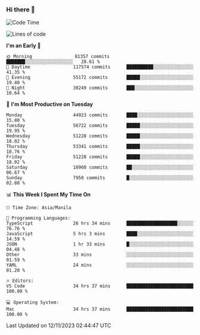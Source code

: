 ### Hi there 👋

<!--START_SECTION:waka-->
![Code Time](http://img.shields.io/badge/Code%20Time-4%2C521%20hrs%2038%20mins-blue)

![Lines of code](https://img.shields.io/badge/From%20Hello%20World%20I%27ve%20Written-113.1%20million%20lines%20of%20code-blue)

**I'm an Early 🐤** 

```text
🌞 Morning                81357 commits       ███████░░░░░░░░░░░░░░░░░░   28.61 % 
🌆 Daytime                117574 commits      ██████████░░░░░░░░░░░░░░░   41.35 % 
🌃 Evening                55172 commits       █████░░░░░░░░░░░░░░░░░░░░   19.40 % 
🌙 Night                  30249 commits       ███░░░░░░░░░░░░░░░░░░░░░░   10.64 % 
```
📅 **I'm Most Productive on Tuesday** 

```text
Monday                   44923 commits       ████░░░░░░░░░░░░░░░░░░░░░   15.80 % 
Tuesday                  56722 commits       █████░░░░░░░░░░░░░░░░░░░░   19.95 % 
Wednesday                51228 commits       █████░░░░░░░░░░░░░░░░░░░░   18.02 % 
Thursday                 53341 commits       █████░░░░░░░░░░░░░░░░░░░░   18.76 % 
Friday                   51228 commits       █████░░░░░░░░░░░░░░░░░░░░   18.02 % 
Saturday                 18960 commits       ██░░░░░░░░░░░░░░░░░░░░░░░   06.67 % 
Sunday                   7950 commits        █░░░░░░░░░░░░░░░░░░░░░░░░   02.80 % 
```


📊 **This Week I Spent My Time On** 

```text
🕑︎ Time Zone: Asia/Manila

💬 Programming Languages: 
TypeScript               26 hrs 34 mins      ███████████████████░░░░░░   76.76 % 
JavaScript               5 hrs 3 mins        ████░░░░░░░░░░░░░░░░░░░░░   14.59 % 
JSON                     1 hr 33 mins        █░░░░░░░░░░░░░░░░░░░░░░░░   04.48 % 
Other                    33 mins             ░░░░░░░░░░░░░░░░░░░░░░░░░   01.59 % 
YAML                     24 mins             ░░░░░░░░░░░░░░░░░░░░░░░░░   01.20 % 

🔥 Editors: 
VS Code                  34 hrs 37 mins      █████████████████████████   100.00 % 

💻 Operating System: 
Mac                      34 hrs 37 mins      █████████████████████████   100.00 % 
```


 Last Updated on 12/11/2023 02:44:47 UTC
<!--END_SECTION:waka-->


<!--
**rad182/rad182** is a ✨ _special_ ✨ repository because its `README.md` (this file) appears on your GitHub profile.

Here are some ideas to get you started:

- 🔭 I’m currently working on ...
- 🌱 I’m currently learning ...
- 👯 I’m looking to collaborate on ...
- 🤔 I’m looking for help with ...
- 💬 Ask me about ...
- 📫 How to reach me: ...
- 😄 Pronouns: ...
- ⚡ Fun fact: ...
-->
